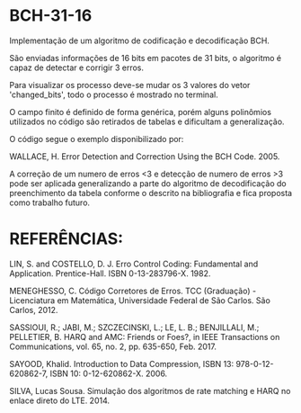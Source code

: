 # BCH-31-16

Implementação de um algoritmo de codificação e decodificação BCH.

São enviadas informações de 16 bits em pacotes de 31 bits, o algoritmo é capaz de detectar e corrigir 3 erros.

Para visualizar os processo deve-se mudar os 3 valores do vetor 'changed_bits', todo o processo é mostrado no terminal.

O campo finito é definido de forma genérica, porém alguns polinômios utilizados no código são retirados de tabelas e dificultam a generalização.

O código segue o exemplo disponibilizado por:

WALLACE, H. Error Detection and Correction Using the BCH Code. 2005.


A correção de um numero de erros <3 e detecção de numero de erros >3 pode ser aplicada generalizando a parte do algoritmo de decodificação do preenchimento da tabela conforme o descrito na bibliografia e fica proposta como trabalho futuro.


# REFERÊNCIAS:
LIN, S. and COSTELLO, D. J. Erro Control Coding: Fundamental and Application. Prentice-Hall. ISBN 0-13-283796-X. 1982.​

MENEGHESSO, C. Código Corretores de Erros. TCC (Graduação) - Licenciatura em Matemática, Universidade Federal de São Carlos. São Carlos, 2012.​

SASSIOUI, R.; JABI, M.; SZCZECINSKI, L.; LE, L. B.; BENJILLALI, M.; PELLETIER, B. HARQ and AMC: Friends or Foes?, in IEEE Transactions on Communications, vol. 65, no. 2, pp. 635-650, Feb. 2017.​

SAYOOD, Khalid. Introduction to Data Compression, ISBN 13: 978-0-12-620862-7, ISBN 10: 0-12-620862-X. 2006.​

SILVA, Lucas Sousa. Simulação dos algoritmos de rate matching e HARQ no enlace direto do LTE. 2014.​


